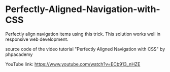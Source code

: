 # Perfectly-Aligned-Navigation-with-CSS
Perfectly align navigation items using this trick. This solution works well in responsive web development. 

source code of the video tutorial "Perfectly Aligned Navigation with CSS" by phpacademy

YouTube link:
https://www.youtube.com/watch?v=ECb913_nHZE
